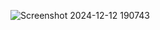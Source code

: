 
![Screenshot 2024-12-12 190743](https://github.com/user-attachments/assets/0c9e6adb-b971-4862-a3e5-92a80375e1fe)
